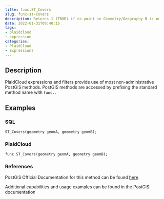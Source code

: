 ```yaml
---
title: func.ST_Covers
slug: func-st-covers
description: Returns 1 (TRUE) if no point in Geometry/Geography B is outside Geometry/Geography A
date: 2022-01-31T09:40:15
tags:
- plaidcloud
- expression
categories:
- PlaidCloud
- Expressions
---
```



## Description


PlaidCloud expressions and filters provide use of most non-administrative PostGIS methods. PostGIS methods are accessed by prefixing the standard method name with `func.`.



## Examples


### SQL



```
ST_Covers(geometry geomA, geometry geomB);
```


### PlaidCloud



```
func.ST_Covers(geometry geomA, geometry geomB);
```


### References


PostGIS Official Documentation for this method can be found [here](https://postgis.net/docs/manual-3.1/ST_Covers.html).



Additional capabilities and usage examples can be found in the PostGIS documentation

